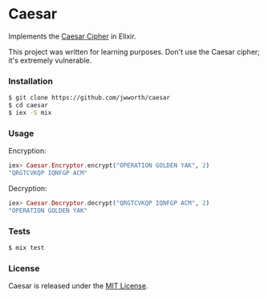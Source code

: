 # Caesar

Implements the [Caesar
Cipher](http://www.practicalcryptography.com/ciphers/classical-era/caesar/) in
Elixir.

This project was written for learning purposes. Don't use the Caesar cipher;
it's extremely vulnerable.

### Installation

```sh
$ git clone https://github.com/jwworth/caesar
$ cd caesar
$ iex -S mix
```

### Usage

Encryption:

```elixir
iex> Caesar.Encryptor.encrypt("OPERATION GOLDEN YAK", 2)
"QRGTCVKQP IQNFGP ACM"
```

Decryption:

```elixir
iex> Caesar.Decryptor.decrypt("QRGTCVKQP IQNFGP ACM", 2)
"OPERATION GOLDEN YAK"
```

### Tests

```sh
$ mix test
```

### License

Caesar is released under the [MIT License](http://www.opensource.org/licenses/MIT).
